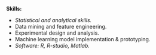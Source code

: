 **Skills:**
  * *Statistical and analytical skills.*
  * Data mining and feature engineering.
  * Experimental design and analysis.
  * Machine learning model implementation & prototyping.
  * *Software: R, R-studio, Matlab.* 
